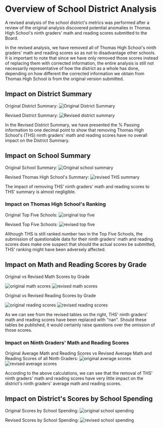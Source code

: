 # Overview of School District Analysis
A revised analysis of the school district's metrics was performed after a review of the original analysis discovered potential anomalies in Thomas High School's ninth graders' math and reading scores submitted to the Board. 

In the revised analysis, we have removed all of Thomas High School's ninth graders' math and reading scores so as not to disadvantage other schools. It is important to note that since we have only removed those scores instead of replacing them with corrected information, the entire analysis is still not necessarily representative of how the district as a whole has done, depending on how different the corrected information we obtain from Thomas High School is from the original version submitted.

## Impact on District Summary
Original District Summary:
![Original District Summary](https://github.com/hwaijiinlee/School_District_Analysis/blob/main/Resources/original_district_summary.png)

Revised District Summary:
![Revised district summary](https://github.com/hwaijiinlee/School_District_Analysis/blob/main/Resources/revised_district_summary.png)

In the Revised District Summary, we have presented the % Passing information to one decimal point to show that removing Thomas High School's (THS) ninth graders' math and reading scores have no overall impact on the District Summary.

## Impact on School Summary
Original School Summary:
![Original school summary](https://github.com/hwaijiinlee/School_District_Analysis/blob/main/Resources/original_per_school_summary.png)

Revised Thomas High School's Summary:
![revised THS summary](https://github.com/hwaijiinlee/School_District_Analysis/blob/main/Resources/revised_per_school_summary.png)

The impact of removing THS' ninth graders' math and reading scores to THS' summary is almost negligible.

### Impact on Thomas High School's Ranking
Original Top Five Schools:
![original top five](https://github.com/hwaijiinlee/School_District_Analysis/blob/main/Resources/original_top_five.png)

Revised Top Five Schools:
![revised top five](https://github.com/hwaijiinlee/School_District_Analysis/blob/main/Resources/revised_top_five.png)

Although THS is still ranked number two in the Top Five Schools, the submission of questionable data for their ninth graders' math and reading scores does make one suspect that should the actual scores be submitted, THS' ranking might have been adversely affected.

## Impact on Math and Reading Scores by Grade
Original vs Revised Math Scores by Grade

![original math scores](https://github.com/hwaijiinlee/School_District_Analysis/blob/main/Resources/original_math_scores_by_grade.png)
![revised math scores](https://github.com/hwaijiinlee/School_District_Analysis/blob/main/Resources/revised_math_scores_by_grade.png)

Original vs Revised Reading Scores by Grade

![original reading scores](https://github.com/hwaijiinlee/School_District_Analysis/blob/main/Resources/original_reading_scores_by_grade.png)
![revised reading scores](https://github.com/hwaijiinlee/School_District_Analysis/blob/main/Resources/revised_reading_scores_by_grade.png)

As we can see from the revised tables on the right, THS' ninth graders' math and reading scores have been replaced with "nan". Should these tables be published, it would certainly raise questions over the omission of those scores.

### Impact on Ninth Graders' Math and Reading Scores
Original Average Math and Reading Scores vs Revised Average Math and Reading Scores of all Ninth Graders:
![original average scores](https://github.com/hwaijiinlee/School_District_Analysis/blob/main/Resources/original_ninth_grade_scores.png)
![revised average scores](https://github.com/hwaijiinlee/School_District_Analysis/blob/main/Resources/revised_ninth_grade_scores.png)

According to the above calculations, we can see that the removal of THS' ninth graders' math and reading scores have very little impact on the district's ninth graders' average math and reading scores.

## Impact on District's Scores by School Spending
Original Scores by School Spending:
![original school spending](https://github.com/hwaijiinlee/School_District_Analysis/blob/main/Resources/original_scores_by_spending.png)

Revised Scores by School Spending:
![revised school spending](https://github.com/hwaijiinlee/School_District_Analysis/blob/main/Resources/revised_scores_by_spending.png)






